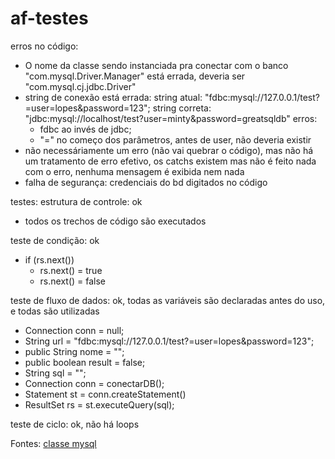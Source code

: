 # af-testes

erros no código:

- O nome da classe sendo instanciada pra conectar com o banco "com.mysql.Driver.Manager" está errada, deveria ser "com.mysql.cj.jdbc.Driver"
- string de conexão está errada:
string atual: "fdbc:mysql://127.0.0.1/test?=user=lopes&password=123";
string correta: "jdbc:mysql://localhost/test?user=minty&password=greatsqldb"
erros:
    - fdbc ao invés de jdbc;
    - "=" no começo dos parâmetros, antes de user, não deveria existir
- não necessáriamente um erro (não vai quebrar o código), mas não há um tratamento de erro efetivo, os catchs existem mas não é feito nada com o erro, nenhuma mensagem é exibida nem nada
- falha de segurança: credenciais do bd digitados no código


testes:
estrutura de controle: ok
- todos os trechos de código são executados

teste de condição: ok
- if (rs.next())
    - rs.next() = true
    - rs.next() = false

teste de fluxo de dados: ok, todas as variáveis são declaradas antes do uso, e todas são utilizadas
- Connection conn = null;
- String url = "fdbc:mysql://127.0.0.1/test?=user=lopes&password=123";
- public String nome = "";
- public boolean result = false;
- String sql = "";
- Connection conn = conectarDB();
- Statement st = conn.createStatement()
- ResultSet rs = st.executeQuery(sql);

teste de ciclo: ok, não há loops



Fontes:
[classe mysql](https://dev.mysql.com/doc/connector-j/en/connector-j-usagenotes-connect-drivermanager.html)